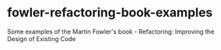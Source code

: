 # fowler-refactoring-book-examples
Some examples of the Martin Fowler's book - Refactoring: Improving the Design of Existing Code
